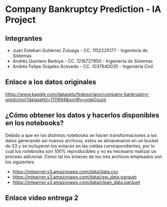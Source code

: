 # Company Bankruptcy Prediction - IA Project

## Integrantes

- Juan Esteban Gutiérrez Zuluaga - CC. 1152225177 - Ingeniería de Sistemas
- Andrés Quintero Bedoya - CC. 1216727950 - Ingeniería de Sistemas
- Andrés Felipe Grajales Acevedo - CC. 1037640035 - Ingeniería Civil

## Enlace a los datos originales

https://www.kaggle.com/datasets/fedesoriano/company-bankruptcy-prediction?datasetId=1111894&sortBy=voteCount

## ¿Cómo obtener los datos y hacerlos disponibles en los notebooks?

Debido a que en los distintos notebooks se hacen transformaciones a los datos generando así nuevos archivos, estos se almacenaron en un bucket de S3 y se incluyeron los enlaces en las celdas correspondientes, por lo cual los notebooks son 100% reproducibles y no es necesario realizar un proceso adicional. Como tal los enlaces de los tres archivos empleados son los siguientes:

- https://mlearner.s3.amazonaws.com/data/data.csv
- https://mlearner.s3.amazonaws.com/data/raw_data.parquet
- https://mlearner.s3.amazonaws.com/data/clean_data.parquet

## Enlace vídeo entrega 2


